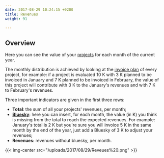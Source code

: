 ```yaml
---
date: 2017-08-29 10:24:15 +0200
title: Revenues
weight: 91

---
```

## Overview

Here you can see the value of your [projects](http://support.wethod.com/pipeline/index/#projects) for each month of the current year. 

The monthly distribution is achieved by looking at the [invoice plan](http://support.wethod.com/pipeline/index/#invoice-plan) of every project, for example: if a project is evaluated 10 K with 3 K planned to be invoiced in January and 7 K planned to be invoiced in February, the value of this project will contribute with 3 K to the January's revenues and with 7 K to February's revenues.  

Three important indicators are given in the first three rows:

*	**Total**: the sum of all your projects' revenues, per month;
*	**[Bluesky](http://support.wethod.com/glossary/index/#bluesky)**: here you can insert, for each month, the value (in K) you think is missing from the total to reach the expected revenues. For example: January's total is 2 K but you're sure you will invoice 5 K in the same month by the end of the year, just add a Bluesky of 3 K to adjust your revenues;
*	**Revenues**: revenues without bluesky, per month.

{{< img-center src="/uploads/2017/08/29/Reveues%20.png" >}}